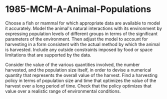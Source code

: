 # 1985-MCM-A-Animal-Populations


Choose a fish or mammal for which appropriate data are available to model it accurately. Model the animal's natural interactions with its environment by expressing population levels of different groups in terms of the significant parameters of the environment. Then adjust the model to account for harvesting in a form consistent with the actual method by which the animal is harvested. Include any outside constraints imposed by food or space limitations that are supported by the data.

Consider the value of the various quantities involved, the number harvested, and the population size itself, in order to devise a numerical quantity that represents the overall value of the harvest. Find a harvesting policy in terms of population size and time that optimizes the value of the harvest over a long period of time. Check that the policy optimizes that value over a realistic range of environmental conditions.

